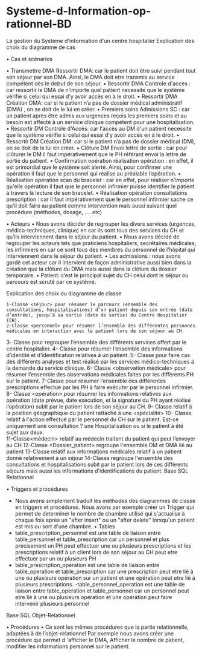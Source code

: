 # Systeme-d-Information-op-rationnel-BD
La gestion du Systeme d'information d'un centre hospitalier
Explication des choix du diagramme de cas

•	Cas et scénarios

•	Transmettre DMA <include> Ressortir DMA: car le patient doit être suivi pendant tout son séjour par son DMA. Ainsi, le DMA doit etre transmis au service compétent dès le debut de son  séjour.
•	Ressortir DMA <include> Controle d'accès : car ressortir le DMA de n'importe quel patient necessite que le système vérifie si celui qui essai d'y avoir accès en à le droit. 
•	Ressortir DMA <extend> Création DMA: car si le patient n’a pas de dossier médical administratif (DMA) , on se doit de le lui en créer. 
•	Premiers soins <extend> Admissions SC : car un patient après être admis aux urgences reçois les premiers soins et au besoin est affecté à un service clinique compétent pour une hospitalisation. 
•	Ressortir DM <include> Controle d'Accès: car l'accès au DM d'un patient necessite que le système vérifie si celui qui essai d'y avoir accès en à le droit. 
•	Ressortir DM <extend> Création DM: car si le patient n’a pas de dossier médical (DM), on se doit de le lui en créer. 
•	Clôture DM <include> Envoi lettre de sortie : car pour clôturer le DM il faut impérativement que le PH référant envoi la lettre de sortie du patient.
•	Confirmation opération <include> réalisation opération : en effet, il est primordial que le système soit alerté. Ainsi, pour confirmer une opération il faut que le personnel qui réalise au préalable l’opération.
•	Réalisation opération <include> scan du bracelet : car en effet, pour réaliser n'importe qu'elle opération il faut que le personnel infirmier puisse identifier le patient à travers la lecture de son bracelet. 
•	Réalisation opération <include> consultations prescription : car il faut impérativement que le personnel infirmier sache ce qu'il doit faire au patient comme intervention mais aussi suivant quel procédure (méthodes, dosage, .....etc)



•	Acteurs 
•	Nous avons décider de regrouper les divers services (urgences, médico-techniques, clinique) en <services> car ils sont tous des services du CH et qu’ils interviennent dans le séjour du patient.
•	Nous avons décidé de regrouper les acteurs tels que praticiens hospitaliers, secrétaires médicales, les infirmiers en <personel> car ce sont tous des membres du personnel de l’hôpital qui interviennent dans le séjour du patient.
•	Les admissions : nous avons gardé cet acteur car il intervient de façon administrative aussi bien dans la création que la clôture du DMA mais aussi dans la clôture du dossier temporaire.
•	Patient: c’est le principal sujet du CH celui dont le séjour ou parcours est scruté par ce système. 

Explication des choix du diagramme de classe

    1-Classe <séjour> pour résumer le parcours (ensemble des consultations, hospitalisations) d’un patient depuis son entrée (date d’entrée), jusqu’à sa sortie (date de sortie) du Centre Hospitalier (CH).  
    2-Classe <personnel> pour résumer l’ensemble des différentes personnes médicales en interaction avec le patient lors de son séjour au CH.   
  3- Classe <services> pour regrouper l’ensemble des différents services offert par le centre hospitalier. 
 4- Classe <patient> pour résumer l’ensemble des informations d’identité et d’identification relatives à un patient. 
 5- Classe <prestation> pour faire cas des différents analyses et test réalisé par les services médico-techniques à la demande du service clinique. 
6- Classe <observation médicale> pour résumer l’ensemble des observations médicales faites par les différents PH sur le patient. 
7-Classe <prescriptions> pour résumer l’ensemble des différentes prescriptions effectué par les PH à faire exécuter par le personnel infirmier. 
8- Classe <opération> pour résumer les informations relatives aux opération (date prévue, date exécution, et la signature du PH ayant réalisé l’opération) subit par le patient lors de son séjour au CH. 
9- Classe<secteur> relatif à la position géographique du patient rattaché à une <spécialité> 
10- Classe <action> relatif à l'action effectué par le personnel du CH sur le patient. Est-ce uniquement une consultation ? une Hospitalisation ou si le patient à été sujet aux deux.  
11-Classe<médecin> relatif au médecin traitant du patient qui peut l’envoyer au CH 
12-Classe <Dossier_patient> regroupe l'ensemble DM et DMA lié au patient 
13-Classe<DM> relatif aux informations médicales relatif à un patient donné relativement à un séjour 
14-Classe<DMA> regroupe l'ensemble des consultations et hospitalisations subit par le patient lors de ces différents séjours mais aussi les informations d'identifications du patient. 
Base SQL Relationnel

•	Triggers et procédures
- Nous avons simplement traduit les méthodes des diagrammes de classe en triggers et procédures.
Nous avons par exemple créer un Trigger qui permet de determiner le nombre de chambre utilisé qui s'actualise à chaque fois après un "after insert"  ou un "after delete" lorsqu'un patient est mis ou sort d'une chambre. 
•	Tables
- table_prescription_personnel est une table de liaison entre table_personnel et table_prescription car un personnel et plus précisement un PH  peut effectuer une ou plusieurs prescriptions et les prescriptions relatif à un client lors de son séjour au CH peut etre effectuer par un ou plusieurs PH
- table_prescription_operation est une table de liaison entre table_operation et table_prescription car une prescription peut etre lié à une ou plusieurs opération sur un patient et une opération peut etre lié à plusieurs prescriptions. 
-table_personnel_operation est une table de liaison entre table_operation et table_personnel car un personnel peut etre lié à une ou plusieurs opération et une opération peut faire intervenir plusieurs personnel

Base SQL Objet-Relationnel

•	Procédures
•	Ce sont les mêmes procédures que la partie relationnelle, adaptées à de l’objet-relationnel
Par exemple nous avons créer une procédure qui permet d 'afficher le DMA, Afficher le nombre de patient, modifier les informations personnel sur le patient.  
